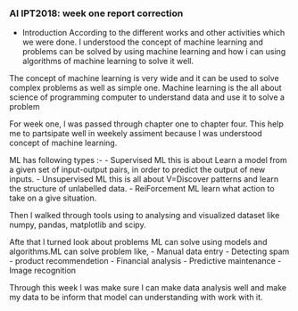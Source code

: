 ### AI IPT2018: week one report correction
- Introduction
    According to the different works and other activities which we were done.
    l understood the concept of machine learning and  problems can be solved by  using machine learning and 
    how i can using algorithms of machine learning to solve it well.

The concept of machine learning is very wide and it can be used to solve complex problems as well as simple one.
    Machine learning is the all about science of programming computer to understand data and use it to solve a problem
    
For week one, l was passed through chapter one to chapter four.
    This help me to partsipate well in weekely assiment because l was understood concept of machine learning.
 
 ML has following types :-
    - Supervised ML
       this is about Learn a model from a given set of input-output pairs, in order to
       predict the output of new inputs.
    - Unsupervised ML
       this is all about V=Discover patterns and learn the structure of unlabelled data.
    - ReiForcement ML
       learn what action to take on a give situation.
       
 Then l walked through  tools  using to analysing and visualized dataset like numpy, pandas, matplotlib and  scipy.
   
 Afte that l turned look about problems ML can solve using models and algorithms.ML can solve problem like,
    - Manual data entry
    - Detecting spam
    - product recommendetion
    - Financial analysis
    - Predictive maintenance
    - Image recognition

Through this week l was make sure l can make data analysis well and make my data to be inform that model  can understanding          with work with it.
